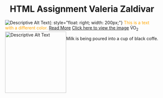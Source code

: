 # <center>HTML Assignment Valeria Zaldivar</center>
![Descriptive Alt Text](images/myimage2.jpg){: style="float: right; width: 200px;"}
<span style="color: orange;">This is a text with a different color.</span>
[Read More](subfolder/readme.md)
[Click here to view the image](subfolder/myimage2.jpg)
V<span style="position: relative; top: -0.5em;">&#775;</span>O<sub>2</sub>
<img src="subfolder/myimage2.jpg" alt="Descriptive Alt Text" style="width: 200px; float: left;">
<p>Milk is being poured into a cup of black coffe.<p>

